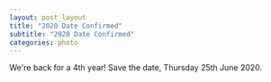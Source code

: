 ```yaml
---
layout: post_layout
title: "2020 Date Confirmed"
subtitle: "2020 Date Confirmed"
categories: photo
---
```


We're back for a 4th year! Save the date, Thursday 25th June 2020.
